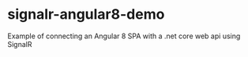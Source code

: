 # signalr-angular8-demo
Example of connecting an Angular 8 SPA with a .net core web api using SignalR